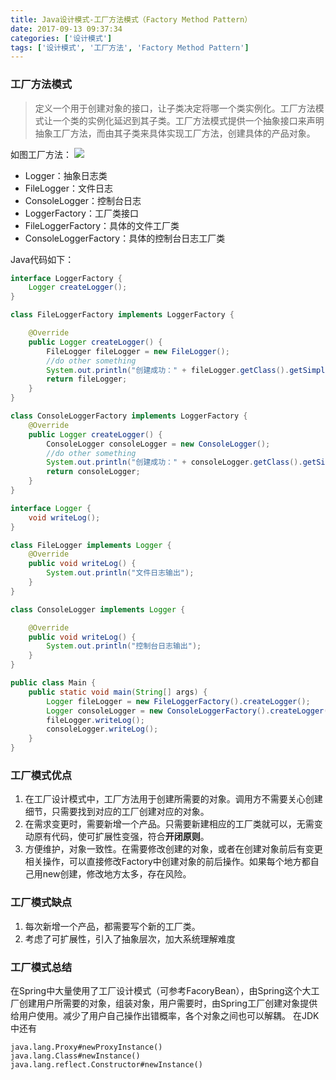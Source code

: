 ```yaml
---
title: Java设计模式-工厂方法模式（Factory Method Pattern）
date: 2017-09-13 09:37:34
categories: ['设计模式']
tags: ['设计模式', '工厂方法', 'Factory Method Pattern']
---
```


### 工厂方法模式
> 定义一个用于创建对象的接口，让子类决定将哪一个类实例化。工厂方法模式让一个类的实例化延迟到其子类。工厂方法模式提供一个抽象接口来声明抽象工厂方法，而由其子类来具体实现工厂方法，创建具体的产品对象。

如图工厂方法：
![](http://otxnth5wx.bkt.clouddn.com/20170913%E5%B1%8F%E5%B9%95%E5%BF%AB%E7%85%A72017-09-13%E4%B8%8A%E5%8D%8810.14.46.png)<!-- more -->
* Logger：抽象日志类
* FileLogger：文件日志
* ConsoleLogger：控制台日志
* LoggerFactory：工厂类接口
* FileLoggerFactory：具体的文件工厂类
* ConsoleLoggerFactory：具体的控制台日志工厂类

Java代码如下：
```java
interface LoggerFactory {
    Logger createLogger();
}

class FileLoggerFactory implements LoggerFactory {

    @Override
    public Logger createLogger() {
        FileLogger fileLogger = new FileLogger();
        //do other something
        System.out.println("创建成功：" + fileLogger.getClass().getSimpleName());
        return fileLogger;
    }
}

class ConsoleLoggerFactory implements LoggerFactory {
    @Override
    public Logger createLogger() {
        ConsoleLogger consoleLogger = new ConsoleLogger();
        //do other something
        System.out.println("创建成功：" + consoleLogger.getClass().getSimpleName());
        return consoleLogger;
    }
}

interface Logger {
    void writeLog();
}

class FileLogger implements Logger {
    @Override
    public void writeLog() {
        System.out.println("文件日志输出");
    }
}

class ConsoleLogger implements Logger {

    @Override
    public void writeLog() {
        System.out.println("控制台日志输出");
    }
}

public class Main {
    public static void main(String[] args) {
        Logger fileLogger = new FileLoggerFactory().createLogger();
        Logger consoleLogger = new ConsoleLoggerFactory().createLogger();
        fileLogger.writeLog();
        consoleLogger.writeLog();
    }
}
```
### 工厂模式优点
1. 在工厂设计模式中，工厂方法用于创建所需要的对象。调用方不需要关心创建细节，只需要找到对应的工厂创建对应的对象。
2. 在需求变更时，需要新增一个产品。只需要新建相应的工厂类就可以，无需变动原有代码，使可扩展性变强，符合**开闭原则**。
3. 方便维护，对象一致性。在需要修改创建的对象，或者在创建对象前后有变更相关操作，可以直接修改Factory中创建对象的前后操作。如果每个地方都自己用new创建，修改地方太多，存在风险。

### 工厂模式缺点
1. 每次新增一个产品，都需要写个新的工厂类。
2. 考虑了可扩展性，引入了抽象层次，加大系统理解难度

### 工厂模式总结
在Spring中大量使用了工厂设计模式（可参考FacoryBean），由Spring这个大工厂创建用户所需要的对象，组装对象，用户需要时，由Spring工厂创建对象提供给用户使用。减少了用户自己操作出错概率，各个对象之间也可以解耦。
在JDK中还有
```
java.lang.Proxy#newProxyInstance()
java.lang.Class#newInstance()
java.lang.reflect.Constructor#newInstance()
```
